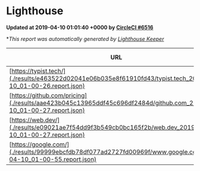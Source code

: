 
# Lighthouse

**Updated at 2019-04-10 01:01:40 +0000 by [CircleCI #6516](https://circleci.com/gh/ItinerisLtd/lighthouse-keeper-example/6516)**

**This report was automatically generated by [Lighthouse Keeper](https://github.com/itinerisltd/lighthouse-keeper)*

| URL | Performance | Accessibility | Best Practices | SEO | PWA | Updated At |
| --- | --- | --- | --- | --- | --- | --- |
| [https://typist.tech/](./results/e463522d02041e06b035e8f61910fd43/typist.tech_2019-04-10_01-00-26.report.json) | 1 |  |  |  |  | 2019-04-10T01:00:26.542Z |
| [https://github.com/pricing](./results/aae423b045c13965ddf45c696df2484d/github.com_2019-04-10_01-00-27.report.json) | 0.87 | 0.89 | 0.93 | 0.9 | 0.58 | 2019-04-10T01:00:27.483Z |
| [https://web.dev/](./results/e09021ae7f54dd9f3b549cb0bc165f2b/web.dev_2019-04-10_01-00-27.report.json) | 0.96 | 0.93 | 1 | 0.96 | 1 | 2019-04-10T01:00:27.524Z |
| [https://google.com/](./results/99999ebcfdb78df077ad2727fd00969f/www.google.com_2019-04-10_01-00-55.report.json) | 0.95 | 0.71 | 0.93 | 0.82 | 0.58 | 2019-04-10T01:00:55.154Z |
